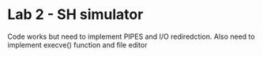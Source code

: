 # Lab 2 - SH simulator
Code works but need to implement PIPES and I/O rediredction.
Also need to implement execve() function and file editor

